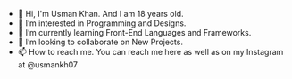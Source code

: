 - 👋 Hi, I'm Usman Khan. And I am 18 years old.
- 👀 I’m interested in Programming and Designs.
- 🌱 I’m currently learning Front-End Languages and Frameworks.
- 💞️ I’m looking to collaborate on New Projects.
- 📫 How to reach me. You can reach me here as well as on my Instagram at @usmankh07

<!---
usman03777/usman03777 is a ✨ special ✨ repository because its `README.md` (this file) appears on your GitHub profile.
You can click the Preview link to take a look at your changes.
--->
